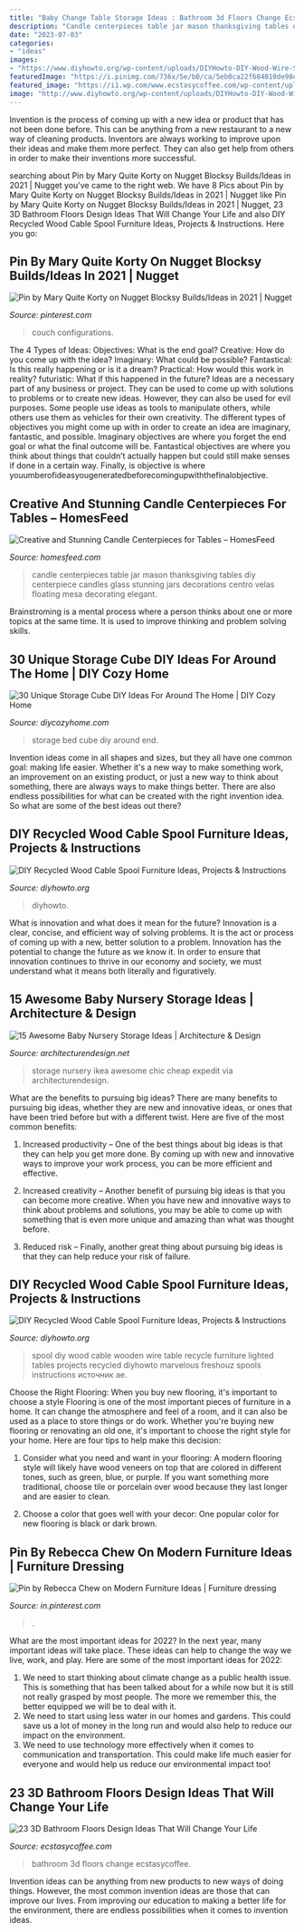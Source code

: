 ```yaml
---
title: "Baby Change Table Storage Ideas : Bathroom 3d Floors Change Ecstasycoffee"
description: "Candle centerpieces table jar mason thanksgiving tables diy centerpiece candles glass stunning jars decorations centro velas floating mesa decorating elegant"
date: "2023-07-03"
categories:
- "ideas"
images:
- "https://www.diyhowto.org/wp-content/uploads/DIYHowto-DIY-Wood-Wire-Spool-Recycle-Ideas-18.jpg"
featuredImage: "https://i.pinimg.com/736x/5e/b0/ca/5eb0ca22f684010de98e0c08c8364a95.jpg"
featured_image: "https://i1.wp.com/www.ecstasycoffee.com/wp-content/uploads/2016/10/3D-bathroom-floors-8.jpg"
image: "http://www.diyhowto.org/wp-content/uploads/DIYHowto-DIY-Wood-Wire-Spool-Recycle-Ideas-14.jpg"
---
```



Invention is the process of coming up with a new idea or product that has not been done before. This can be anything from a new restaurant to a new way of cleaning products. Inventors are always working to improve upon their ideas and make them more perfect. They can also get help from others in order to make their inventions more successful.

	

		
searching about Pin by Mary Quite Korty on Nugget Blocksy Builds/Ideas in 2021 | Nugget you've came to the right web. We have 8 Pics about Pin by Mary Quite Korty on Nugget Blocksy Builds/Ideas in 2021 | Nugget like Pin by Mary Quite Korty on Nugget Blocksy Builds/Ideas in 2021 | Nugget, 23 3D Bathroom Floors Design Ideas That Will Change Your Life and also DIY Recycled Wood Cable Spool Furniture Ideas, Projects &amp; Instructions. Here you go:
		
    
## Pin By Mary Quite Korty On Nugget Blocksy Builds/Ideas In 2021 | Nugget

<img loading=lazy src="https://i.pinimg.com/736x/5e/b0/ca/5eb0ca22f684010de98e0c08c8364a95.jpg" onerror="this.onerror=null;this.src='https://tse2.mm.bing.net/th?id=OIP.29uTuX6qz5Pw6V_E_sVPCgHaKT&amp;pid=15.1';" alt="Pin by Mary Quite Korty on Nugget Blocksy Builds/Ideas in 2021 | Nugget">

_Source: pinterest.com_

>couch configurations. 

	

The 4 Types of Ideas: Objectives: What is the end goal? Creative: How do you come up with the idea? Imaginary: What could be possible? Fantastical: Is this really happening or is it a dream? Practical: How would this work in reality? futuristic: What if this happened in the future?
Ideas are a necessary part of any business or project. They can be used to come up with solutions to problems or to create new ideas. However, they can also be used for evil purposes. Some people use ideas as tools to manipulate others, while others use them as vehicles for their own creativity. 
The different types of objectives you might come up with in order to create an idea are imaginary, fantastic, and possible. Imaginary objectives are where you forget the end goal or what the final outcome will be. Fantastical objectives are where you think about things that couldn’t actually happen but could still make senses if done in a certain way. Finally, is objective is where youumberofideasyougeneratedbeforecomingupwiththefinalobjective.

    
## Creative And Stunning Candle Centerpieces For Tables – HomesFeed

<img loading=lazy src="https://homesfeed.com/wp-content/uploads/2016/03/Simple-but-elegant-idea-of-candle-centerpiece-for-table.jpg" onerror="this.onerror=null;this.src='https://tse3.mm.bing.net/th?id=OIP.bsI1nPTXHMaWnszE9H3AzAHaKg&amp;pid=15.1';" alt="Creative and Stunning Candle Centerpieces for Tables – HomesFeed">

_Source: homesfeed.com_

>candle centerpieces table jar mason thanksgiving tables diy centerpiece candles glass stunning jars decorations centro velas floating mesa decorating elegant. 

	

Brainstroming is a mental process where a person thinks about one or more topics at the same time. It is used to improve thinking and problem solving skills.

    
## 30 Unique Storage Cube DIY Ideas For Around The Home | DIY Cozy Home

<img loading=lazy src="http://diycozyhome.com/wp-content/uploads/2016/05/end-of-bed-storage.jpg" onerror="this.onerror=null;this.src='https://tse1.mm.bing.net/th?id=OIP.vpYonrfGiS5MQN_7AxvmnwHaFj&amp;pid=15.1';" alt="30 Unique Storage Cube DIY Ideas For Around The Home | DIY Cozy Home">

_Source: diycozyhome.com_

>storage bed cube diy around end. 

	

Invention ideas come in all shapes and sizes, but they all have one common goal: making life easier. Whether it's a new way to make something work, an improvement on an existing product, or just a new way to think about something, there are always ways to make things better. There are also endless possibilities for what can be created with the right invention idea. So what are some of the best ideas out there?

    
## DIY Recycled Wood Cable Spool Furniture Ideas, Projects &amp; Instructions

<img loading=lazy src="https://www.diyhowto.org/wp-content/uploads/DIYHowto-DIY-Wood-Wire-Spool-Recycle-Ideas-18.jpg" onerror="this.onerror=null;this.src='https://tse4.mm.bing.net/th?id=OIP.d1JT2JAHsNwkNCMn_gZrtQHaOj&amp;pid=15.1';" alt="DIY Recycled Wood Cable Spool Furniture Ideas, Projects &amp; Instructions">

_Source: diyhowto.org_

>diyhowto. 

	

What is innovation and what does it mean for the future?
Innovation is a clear, concise, and efficient way of solving problems. It is the act or process of coming up with a new, better solution to a problem. Innovation has the potential to change the future as we know it. In order to ensure that innovation continues to thrive in our economy and society, we must understand what it means both literally and figuratively.

    
## 15 Awesome Baby Nursery Storage Ideas | Architecture &amp; Design

<img loading=lazy src="https://cdn.architecturendesign.net/wp-content/uploads/2014/09/1011.jpg" onerror="this.onerror=null;this.src='https://tse1.mm.bing.net/th?id=OIP.94aRVWlbyBarZvg3RekG0QHaHb&amp;pid=15.1';" alt="15 Awesome Baby Nursery Storage Ideas | Architecture &amp; Design">

_Source: architecturendesign.net_

>storage nursery ikea awesome chic cheap expedit via architecturendesign. 

	

What are the benefits to pursuing big ideas?
There are many benefits to pursuing big ideas, whether they are new and innovative ideas, or ones that have been tried before but with a different twist. Here are five of the most common benefits:
1. Increased productivity – One of the best things about big ideas is that they can help you get more done. By coming up with new and innovative ways to improve your work process, you can be more efficient and effective.

2. Increased creativity – Another benefit of pursuing big ideas is that you can become more creative. When you have new and innovative ways to think about problems and solutions, you may be able to come up with something that is even more unique and amazing than what was thought before.

3. Reduced risk – Finally, another great thing about pursuing big ideas is that they can help reduce your risk of failure.

    
## DIY Recycled Wood Cable Spool Furniture Ideas, Projects &amp; Instructions

<img loading=lazy src="http://www.diyhowto.org/wp-content/uploads/DIYHowto-DIY-Wood-Wire-Spool-Recycle-Ideas-14.jpg" onerror="this.onerror=null;this.src='https://tse2.mm.bing.net/th?id=OIP.MY204MGdAc66ryZ7lO92ogHaQ5&amp;pid=15.1';" alt="DIY Recycled Wood Cable Spool Furniture Ideas, Projects &amp; Instructions">

_Source: diyhowto.org_

>spool diy wood cable wooden wire table recycle furniture lighted tables projects recycled diyhowto marvelous freshouz spools instructions источник ae. 

	

Choose the Right Flooring: When you buy new flooring, it's important to choose a style
Flooring is one of the most important pieces of furniture in a home. It can change the atmosphere and feel of a room, and it can also be used as a place to store things or do work. Whether you're buying new flooring or renovating an old one, it's important to choose the right style for your home. Here are four tips to help make this decision: 
1. Consider what you need and want in your flooring: A modern flooring style will likely have wood veneers on top that are colored in different tones, such as green, blue, or purple. If you want something more traditional, choose tile or porcelain over wood because they last longer and are easier to clean. 

2. Choose a color that goes well with your decor: One popular color for new flooring is black or dark brown.

    
## Pin By Rebecca Chew On Modern Furniture Ideas | Furniture Dressing

<img loading=lazy src="https://i.pinimg.com/736x/b1/33/ab/b133ab47fe7238f5bcdd052c1abb5cb6.jpg" onerror="this.onerror=null;this.src='https://tse2.mm.bing.net/th?id=OIP.FA-oDBEaUeVqrimlkvSbkQHaJ3&amp;pid=15.1';" alt="Pin by Rebecca Chew on Modern Furniture Ideas | Furniture dressing">

_Source: in.pinterest.com_

>. 

	

What are the most important ideas for 2022?
In the next year, many important ideas will take place. These ideas can help to change the way we live, work, and play. Here are some of the most important ideas for 2022:
1. We need to start thinking about climate change as a public health issue. This is something that has been talked about for a while now but it is still not really grasped by most people. The more we remember this, the better equipped we will be to deal with it.
2. We need to start using less water in our homes and gardens. This could save us a lot of money in the long run and would also help to reduce our impact on the environment.
3. We need to use technology more effectively when it comes to communication and transportation. This could make life much easier for everyone and would help us reduce our environmental impact too!

    
## 23 3D Bathroom Floors Design Ideas That Will Change Your Life

<img loading=lazy src="https://i1.wp.com/www.ecstasycoffee.com/wp-content/uploads/2016/10/3D-bathroom-floors-8.jpg" onerror="this.onerror=null;this.src='https://tse2.mm.bing.net/th?id=OIP.trlUlOp_Jyt9J39WEdtZ_QHaJ4&amp;pid=15.1';" alt="23 3D Bathroom Floors Design Ideas That Will Change Your Life">

_Source: ecstasycoffee.com_

>bathroom 3d floors change ecstasycoffee. 

	

Invention ideas can be anything from new products to new ways of doing things. However, the most common invention ideas are those that can improve our lives. From improving our education to making a better life for the environment, there are endless possibilities when it comes to invention ideas.

